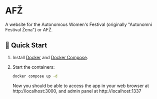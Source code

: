 # AFŽ

A website for the Autonomous Women's Festival (originally "Autonomni Festival
Žena") or AFŽ.

## 🚀 Quick Start

1. Install [Docker](https://www.docker.com/) and
   [Docker Compose](https://docs.docker.com/compose/).

2. Start the containers:

   ```bash
   docker compose up -d
   ```

   Now you should be able to access the app in your web browser
   at http://localhost:3000, and admin panel at http://localhost:1337
